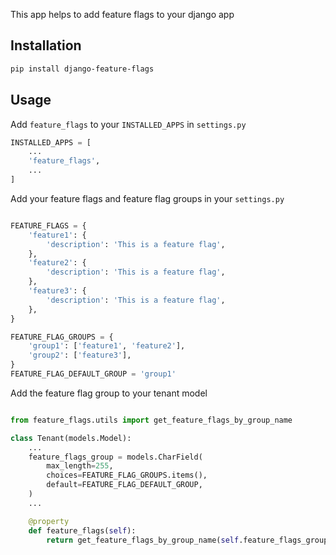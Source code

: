 This app helps to add feature flags to your django app

## Installation

```bash
pip install django-feature-flags
```

## Usage

Add `feature_flags` to your `INSTALLED_APPS` in `settings.py`

```python
INSTALLED_APPS = [
    ...
    'feature_flags',
    ...
]
```

Add your feature flags and feature flag groups in your `settings.py`

```python

FEATURE_FLAGS = {
    'feature1': {
        'description': 'This is a feature flag',
    },
    'feature2': {
        'description': 'This is a feature flag',
    },
    'feature3': {
        'description': 'This is a feature flag',
    },
}

FEATURE_FLAG_GROUPS = {
    'group1': ['feature1', 'feature2'],
    'group2': ['feature3'],
}
FEATURE_FLAG_DEFAULT_GROUP = 'group1'

```

Add the feature flag group to your tenant model

```python

from feature_flags.utils import get_feature_flags_by_group_name

class Tenant(models.Model):
    ...
    feature_flags_group = models.CharField(
        max_length=255,
        choices=FEATURE_FLAG_GROUPS.items(),
        default=FEATURE_FLAG_DEFAULT_GROUP,
    )
    ...

    @property
    def feature_flags(self):
        return get_feature_flags_by_group_name(self.feature_flags_group)

```
